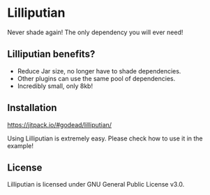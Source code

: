 # Lilliputian

Never shade again! The only dependency you will ever need!

## Lilliputian benefits? 

* Reduce Jar size, no longer have to shade dependencies.
* Other plugins can use the same pool of dependencies.
* Incredibly small, only 8kb!

## Installation

https://jitpack.io/#godead/lilliputian/

Using Lilliputian is extremely easy. Please check how to use it in the example!

## License

Lilliputian is licensed under GNU General Public License v3.0.
